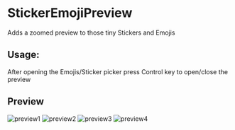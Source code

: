 # StickerEmojiPreview

Adds a zoomed preview to those tiny Stickers and Emojis

## Usage:

After opening the Emojis/Sticker picker press Control key to open/close the preview

## Preview

![preview1](https://raw.githubusercontent.com/Skamt/BDAddons/main/StickerEmojiPreview/assets/preview1.png)
![preview2](https://raw.githubusercontent.com/Skamt/BDAddons/main/StickerEmojiPreview/assets/preview2.png)
![preview3](https://raw.githubusercontent.com/Skamt/BDAddons/main/StickerEmojiPreview/assets/preview3.png)
![preview4](https://raw.githubusercontent.com/Skamt/BDAddons/main/StickerEmojiPreview/assets/preview4.png)